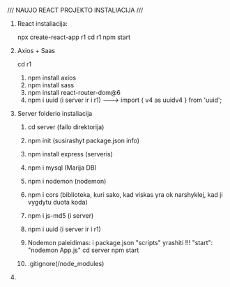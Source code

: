 ///        NAUJO REACT PROJEKTO INSTALIACIJA        ///


1. React instaliacija:

    npx create-react-app r1
    cd r1
    npm start


2. Axios + Saas

    cd r1
    1. npm install axios
    2. npm install sass
    3. npm install react-router-dom@6
    4. npm i uuid (i server ir i r1) --->  import { v4 as uuidv4 } from 'uuid';


3. Server folderio instaliacija

    1. cd server (failo direktorija)
    2. npm init (susirashyt package.json info)
    3. npm install express (serveris)
    4. npm i mysql (Marija DB)
    5. npm i nodemon (nodemon)
    6. npm i cors (biblioteka, kuri sako, kad viskas yra ok narshyklej, kad ji vygdytu duota koda)
    7. npm i js-md5 (i server)
    8. npm i uuid (i server ir i r1)

    9. Nodemon paleidimas:
         i package.json "scripts" yrashiti !!! "start": "nodemon App.js"
         cd server
         npm start

    10. .gitignore(/node_modules)



4. 